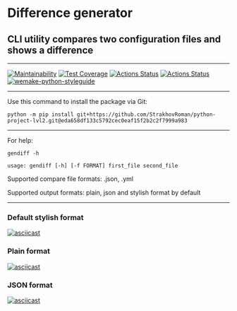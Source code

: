# Difference generator #
## CLI utility compares two configuration files and shows a difference
***
[![Maintainability](https://api.codeclimate.com/v1/badges/a99a88d28ad37a79dbf6/maintainability)](https://codeclimate.com/github/StrakhovRoman/python-project-lvl2/maintainability)
[![Test Coverage](https://api.codeclimate.com/v1/badges/6671e98d9a73da319483/test_coverage)](https://codeclimate.com/github/StrakhovRoman/python-project-lvl2/test_coverage)
[![Actions Status](https://github.com/StrakhovRoman/python-project-lvl2/workflows/PythonCI/badge.svg)](https://github.com/StrakhovRoman/python-project-lvl2/actions)
[![Actions Status](https://github.com/StrakhovRoman/python-project-lvl2/workflows/hexlet-check/badge.svg)](https://github.com/StrakhovRoman/python-project-lvl2/actions)
[![wemake-python-styleguide](https://img.shields.io/badge/style-wemake-000000.svg)](https://github.com/wemake-services/wemake-python-styleguide)  
***
Use this command to install the package via Git:
```
python -m pip install git+https://github.com/StrakhovRoman/python-project-lvl2.git@eda658df133c5792cec0eaf15f2b2c2f7999a983
```
***
For help:
```
gendiff -h
```
```
usage: gendiff [-h] [-f FORMAT] first_file second_file
```
Supported compare file formats: .json, .yml

Supported output formats: plain, json and stylish format by default

***

### Default stylish format
[![asciicast](https://asciinema.org/a/Kxt0Bsa5iFVCbgWCR89dpWLXR.svg)](https://asciinema.org/a/Kxt0Bsa5iFVCbgWCR89dpWLXR)

### Plain format
[![asciicast](https://asciinema.org/a/LWgpMSt7dKRVmTNd9nvbMbH4S.svg)](https://asciinema.org/a/LWgpMSt7dKRVmTNd9nvbMbH4S)

### JSON format
[![asciicast](https://asciinema.org/a/pPR16DZWCVTLZLs0spYpzjYhm.svg)](https://asciinema.org/a/pPR16DZWCVTLZLs0spYpzjYhm)